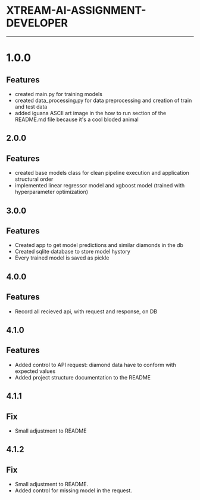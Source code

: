 # XTREAM-AI-ASSIGNMENT-DEVELOPER
- - -
# 1.0.0

## Features
- created main.py for training models
- created data_processing.py for data preprocessing and creation of train and test data
- added iguana ASCII art image in the how to run section of the README.md file because it's a cool bloded animal

## 2.0.0

## Features
- created base models class for clean pipeline execution and application structural order 
- implemented linear regressor model and xgboost model (trained with hyperparameter optimization)

## 3.0.0

## Features
- Created app to get model predictions and similar diamonds in the db
- Created sqlite database to store model hystory
- Every trained model is saved as pickle

## 4.0.0

## Features
- Record all recieved api, with request and response, on DB


## 4.1.0

## Features
- Added control to API request: diamond data have to conform with expected values
- Added project structure documentation to the README


## 4.1.1

## Fix
- Small adjustment to README

## 4.1.2

## Fix
- Small adjustment to README.
- Added control for missing model in the request.